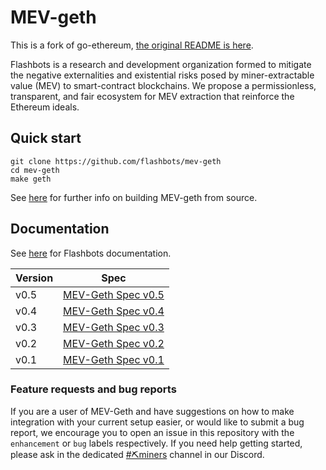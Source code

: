 # MEV-geth

This is a fork of go-ethereum, [the original README is here](README.original.md).

Flashbots is a research and development organization formed to mitigate the negative externalities and existential risks posed by miner-extractable value (MEV) to smart-contract blockchains. We propose a permissionless, transparent, and fair ecosystem for MEV extraction that reinforce the Ethereum ideals.

## Quick start

```
git clone https://github.com/flashbots/mev-geth
cd mev-geth
make geth
```

See [here](https://geth.ethereum.org/docs/install-and-build/installing-geth#build-go-ethereum-from-source-code) for further info on building MEV-geth from source.

## Documentation

See [here](https://docs.flashbots.net) for Flashbots documentation.

| Version | Spec                                                                                        |
| ------- | ------------------------------------------------------------------------------------------- |
| v0.5    | [MEV-Geth Spec v0.5](https://docs.flashbots.net/flashbots-auction/miners/mev-geth-spec/v05) |
| v0.4    | [MEV-Geth Spec v0.4](https://docs.flashbots.net/flashbots-auction/miners/mev-geth-spec/v04) |
| v0.3    | [MEV-Geth Spec v0.3](https://docs.flashbots.net/flashbots-auction/miners/mev-geth-spec/v03) |
| v0.2    | [MEV-Geth Spec v0.2](https://docs.flashbots.net/flashbots-auction/miners/mev-geth-spec/v02) |
| v0.1    | [MEV-Geth Spec v0.1](https://docs.flashbots.net/flashbots-auction/miners/mev-geth-spec/v01) |

### Feature requests and bug reports

If you are a user of MEV-Geth and have suggestions on how to make integration with your current setup easier, or would like to submit a bug report, we encourage you to open an issue in this repository with the `enhancement` or `bug` labels respectively. If you need help getting started, please ask in the dedicated [#⛏️miners](https://discord.gg/rcgADN9qFX) channel in our Discord.
